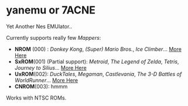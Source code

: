 # yanemu or 7ACNE

Yet Another Nes EMUlator..

Currently supports really few _Mappers_:
 - **NROM** (000) : *Donkey Kong*, *(Super) Mario Bros.*, *Ice Climber*... [More Here](https://nescartdb.com/search/advanced?ines=0)
 - **SxROM**(001) (Partial support): *Metroid*, *The Legend of Zelda*, *Tetris*, *Journey to Silius*... [More Here](https://nescartdb.com/search/advanced?ines=1)
 - **UxROM**(002): *DuckTales*, *Megaman*, *Castlevania*, *The 3-D Battles of WorldRunner*... [More Here](https://nescartdb.com/search/advanced?ines=2)
 - **CNROM**(003): hmmm

Works with NTSC ROMs.
